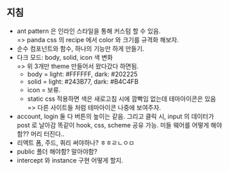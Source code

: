 ## 지침
- ant pattern 은 인라인 스타일을 통해 커스텀 할 수 있음.         
=> panda css 의 recipe 에서 color 와 크기를 규격화 해보자.
- 순수 컴포넌트와 함수, 하나의 기능만 하게 만들기. 
- 다크 모드: body, solid, icon 색 변화       
=> 위 3개만 theme 만들어서 왔다갔다 하면됨. 
    - body = light: #FFFFFF, dark: #202225
    - solid = light: #243B77, dark: #B4C4FB
    - icon = 보류.
    - static css 적용하면 색은 새로고침 시에 깜빡임 없는데 테마아이콘은 있음       
  => 다른 사이트들 처럼 테마아이콘 나중에 보여주자.
- account, login 둘 다 버튼의 높이는 같음. 그리고 클릭 시, input 의 데이터가 post 로 날아감 똑같이 hook, css, scheme 공유 가능. 미들 웨어를 어떻게 해야함?? 머리 터진다.. 
- 리액트 폼, 주드, 쿼리 써야하나? ㅎㅎㄹㄴㅇㅁ
- public 폴더 해야함? 말아야함?
- intercept 와 instance 구현 어떻게 할지.